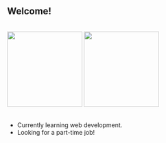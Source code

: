 ## Welcome!

<br>

<div>
  <img height="175em" src="https://github-readme-stats.vercel.app/api?username=AnHoff&show_icons=true&theme=tokyonight&count_private=true"/>
  <img height="175em" src="https://github-readme-stats.vercel.app/api/top-langs/?username=AnHoff&layout=compact&theme=tokyonight"/>
</div>

<br>

- Currently learning web development.
- Looking for a part-time job!
